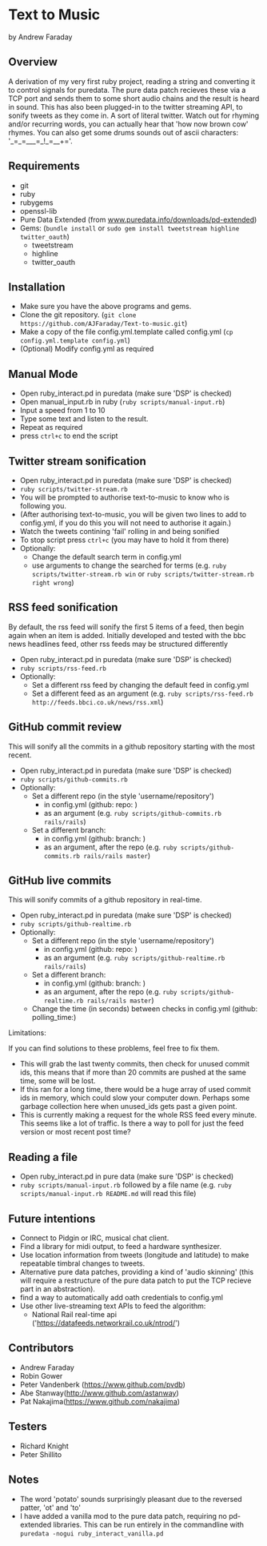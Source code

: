 Text to Music
=============
by Andrew Faraday

Overview
--------
A derivation of my very first ruby project, reading a string and converting it to control signals for puredata. The pure data patch recieves these via a TCP port and sends them to some short audio chains and the result is heard in sound.
This has also been plugged-in to the twitter streaming API, to sonify tweets as they come in. A sort of literal twitter. 
Watch out for rhyming and/or recurring words, you can actually hear that 'how now brown cow' rhymes. You can also get some drums sounds out of ascii characters: '\_=\_=\_\_\_=\_\!\_=\_\_\+='.

Requirements
------------
* git 
* ruby
* rubygems 
* openssl-lib
* Pure Data Extended (from www.puredata.info/downloads/pd-extended)
* Gems: (`bundle install` or `sudo gem install tweetstream highline twitter_oauth`)
    * tweetstream
    * highline
    * twitter_oauth    

Installation
------------

* Make sure you have the above programs and gems.
* Clone the git repository. (`git clone https://github.com/AJFaraday/Text-to-music.git`)
* Make a copy of the file config.yml.template called config.yml (`cp config.yml.template config.yml`)
* (Optional) Modify config.yml as required

Manual Mode
-----------
* Open ruby_interact.pd in puredata (make sure 'DSP' is checked)
* Open manual_input.rb in ruby (`ruby scripts/manual-input.rb`)
* Input a speed from 1 to 10
* Type some text and listen to the result.
* Repeat as required
* press `ctrl+c` to end the script

Twitter stream sonification
---------------------------
* Open ruby_interact.pd in puredata (make sure 'DSP' is checked)
* `ruby scripts/twitter-stream.rb`
* You will be prompted to authorise text-to-music to know who is following you.
* (After authorising text-to-music, you will be given two lines to add to config.yml, if you do this you will not need to authorise it again.)
* Watch the tweets contining 'fail' rolling in and being sonified
* To stop script press `ctrl+c` (you may have to hold it from there)
* Optionally:
    * Change the default search term in config.yml
    * use arguments to change the searched for terms (e.g. `ruby scripts/twitter-stream.rb win` or `ruby scripts/twitter-stream.rb right wrong`)

RSS feed sonification
---------------------

By default, the rss feed will sonify the first 5 items of a feed, then begin again when an item is added.
Initially developed and tested with the bbc news headlines feed, other rss feeds may be structured differently

* Open ruby_interact.pd in puredata (make sure 'DSP' is checked)
* `ruby scripts/rss-feed.rb`
* Optionally:
  * Set a different rss feed by changing the default feed in config.yml
  * Set a different feed as an argument (e.g. `ruby scripts/rss-feed.rb http://feeds.bbci.co.uk/news/rss.xml`)

GitHub commit review
--------------------

This will sonify all the commits in a github repository starting with the most recent.

* Open ruby_interact.pd in puredata (make sure 'DSP' is checked)
* `ruby scripts/github-commits.rb`
* Optionally:
  * Set a different repo (in the style 'username/repository')
    * in config.yml (github: repo: )
    * as an argument (e.g. `ruby scripts/github-commits.rb rails/rails`)
  * Set a different branch:
    * in config.yml (github: branch: )
    * as an argument, after the repo (e.g. `ruby scripts/github-commits.rb rails/rails master`)


GitHub live commits
-------------------

This will sonify commits of a github repository in real-time.

* Open ruby_interact.pd in puredata (make sure 'DSP' is checked)
* `ruby scripts/github-realtime.rb`
* Optionally:
  * Set a different repo (in the style 'username/repository')
    * in config.yml (github: repo: )
    * as an argument (e.g. `ruby scripts/github-realtime.rb rails/rails`)
  * Set a different branch:
    * in config.yml (github: branch: )
    * as an argument, after the repo (e.g. `ruby scripts/github-realtime.rb rails/rails master`)
  * Change the time (in seconds) between checks in config.yml (github: polling_time:)

Limitations:

If you can find solutions to these problems, feel free to fix them.

* This will grab the last twenty commits, then check for unused commit ids, this means that if more than 20 commits are pushed at the same time, some will be lost.
* If this ran for a long time, there would be a huge array of used commit ids in memory, which could slow your computer down. Perhaps some garbage collection here when unused_ids gets past a given point.
* This is currently making a request for the whole RSS feed every minute. This seems like a lot of traffic. Is there a way to poll for just the feed version or most recent post time?

Reading a file
--------------

* Open ruby_interact.pd in pure data (make sure 'DSP' is checked)
* `ruby scripts/manual-input.rb` followed by a file name (e.g. `ruby scripts/manual-input.rb README.md` will read this file)

Future intentions
-----------------
* Connect to Pidgin or IRC, musical chat client. 
* Find a library for midi output, to feed a hardware synthesizer.
* Use location information from tweets (longitude and latitude) to make repeatable timbral changes to tweets.
* Alternative pure data patches, providing a kind of 'audio skinning' (this will require a restructure of the pure data patch to put the TCP recieve part in an abstraction).
* find a way to automatically add oath credentials to config.yml
* Use other live-streaming text APIs to feed the algorithm:
  * National Rail real-time api ('https://datafeeds.networkrail.co.uk/ntrod/')

Contributors
------------
* Andrew Faraday
* Robin Gower
* Peter Vandenberk (https://www.github.com/pvdb)
* Abe Stanway(http://www.github.com/astanway)
* Pat Nakajima(https://www.github.com/nakajima)

Testers
-------
* Richard Knight
* Peter Shillito

Notes
-----

* The word 'potato' sounds surprisingly pleasant due to the reversed patter, 'ot' and 'to'
* I have added a vanilla mod to the pure data patch, requiring no pd-extended libraries. This can be run entirely in the commandline with `puredata -nogui ruby_interact_vanilla.pd`
